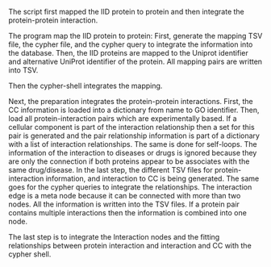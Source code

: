 The script first mapped the IID protein to protein and then integrate the protein-protein interaction.

The program map the IID protein to protein:
               First, generate the mapping TSV file, the cypher file, and the cypher query to integrate the information into the database.
               Then, the IID proteins are mapped to the Uniprot identifier and alternative UniProt identifier of the protein.
               All mapping pairs are written into TSV.

Then the cypher-shell integrates the mapping.

Next, the preparation integrates the protein-protein interactions.
               First, the CC information is loaded into a dictionary from name to GO identifier.
               Then, load all protein-interaction pairs which are experimentally based. If a cellular component is part of the interaction relationship then a set for this pair is generated and the pair relationship information is part of a dictionary with a list of interaction relationships. The same is done for self-loops. The information of the interaction to diseases or drugs is ignored because they are only the connection if both proteins appear to be associates with the same drug/disease.
               In the last step, the different TSV files for protein-interaction information, and interaction to CC is being generated. The same goes for the cypher queries to integrate the relationships. The interaction edge is a meta node because it can be connected with more than two nodes. All the information is written into the TSV files. If a protein pair contains multiple interactions then the information is combined into one node.        

The last step is to integrate the Interaction nodes and the fitting relationships between protein interaction and interaction and CC with the cypher shell.
